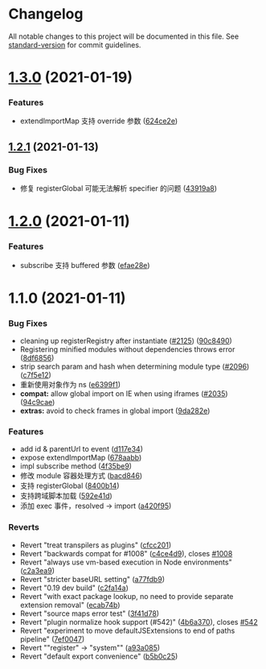 # Changelog

All notable changes to this project will be documented in this file. See [standard-version](https://github.com/conventional-changelog/standard-version) for commit guidelines.

# [1.3.0](https://github.com/systemjs/systemjs/compare/fork1.2.1...fork1.3.0) (2021-01-19)


### Features

* extendImportMap 支持 override 参数 ([624ce2e](https://github.com/systemjs/systemjs/commit/624ce2e2964e108ea5a7b5f65ea3812ddced3277))



## [1.2.1](https://github.com/systemjs/systemjs/compare/fork1.2.0...fork1.2.1) (2021-01-13)


### Bug Fixes

* 修复 registerGlobal 可能无法解析 specifier 的问题 ([43919a8](https://github.com/systemjs/systemjs/commit/43919a8f64c39d8eae87d464dd02d5d4d844282e))



# [1.2.0](https://github.com/systemjs/systemjs/compare/fork1.1.0...fork1.2.0) (2021-01-11)


### Features

* subscribe 支持 buffered 参数 ([efae28e](https://github.com/systemjs/systemjs/commit/efae28ee56db64b763f52462a58b5041d9a22e00))



# 1.1.0 (2021-01-11)


### Bug Fixes

* cleaning up registerRegistry after instantiate ([#2125](https://github.com/systemjs/systemjs/issues/2125)) ([90c8490](https://github.com/systemjs/systemjs/commit/90c8490f3642cef6500faf6b016071d8152e1670))
* Registering minified modules without dependencies throws error ([8df6856](https://github.com/systemjs/systemjs/commit/8df68568e37971336931ecb6dda00a9935098362))
* strip search param and hash when determining module type ([#2096](https://github.com/systemjs/systemjs/issues/2096)) ([c7f5e12](https://github.com/systemjs/systemjs/commit/c7f5e1273c91278f883eae136b65c792fa9673f3))
* 重新使用对象作为 ns ([e6399f1](https://github.com/systemjs/systemjs/commit/e6399f1428adc170f6e826d1b33893f3024aef86))
* **compat:** allow global import on IE when using iframes ([#2035](https://github.com/systemjs/systemjs/issues/2035)) ([94c9cae](https://github.com/systemjs/systemjs/commit/94c9cae09569cd373b85984270796f14fbeacdf7))
* **extras:** avoid to check frames in global import ([9da282e](https://github.com/systemjs/systemjs/commit/9da282eb6dfff5f75384d3f81fd402c66fdf6ff3))


### Features

* add id & parentUrl to event ([d117e34](https://github.com/systemjs/systemjs/commit/d117e3486ab9cf6d9172b21ea3942c6588162eb5))
* expose extendImportMap ([678aabb](https://github.com/systemjs/systemjs/commit/678aabb96dd29c1fb607b9c5004b8f9ce345586f))
* impl subscribe method ([4f35be9](https://github.com/systemjs/systemjs/commit/4f35be9a2e702aef586e3d76866e314f4944e5aa))
* 修改 module 容器处理方式 ([bacd846](https://github.com/systemjs/systemjs/commit/bacd84624ed5044745ecd834e13719b3163af172))
* 支持 registerGlobal ([8400b14](https://github.com/systemjs/systemjs/commit/8400b14a77d6a7e051b4a281a73b5f49520fc88b))
* 支持跨域脚本加载 ([592e41d](https://github.com/systemjs/systemjs/commit/592e41d922f10ba03f286b3c4d887fdb4fef201b))
* 添加 exec 事件，resolved -> import ([a420f95](https://github.com/systemjs/systemjs/commit/a420f955a5382d3687377a3321e71e87d3c0b0a2))


### Reverts

* Revert "treat transpilers as plugins" ([cfcc201](https://github.com/systemjs/systemjs/commit/cfcc20154c409bbd94f2d94633220c1e1d366f81))
* Revert "backwards compat for #1008" ([c4ce4d9](https://github.com/systemjs/systemjs/commit/c4ce4d91ae519491ce161290a1f8c12984e22e8d)), closes [#1008](https://github.com/systemjs/systemjs/issues/1008)
* Revert "always use vm-based execution in Node environments" ([c2a3ea9](https://github.com/systemjs/systemjs/commit/c2a3ea9efbaed4a12d2bbceee5bc00396ce8d08c))
* Revert "stricter baseURL setting" ([a77fdb9](https://github.com/systemjs/systemjs/commit/a77fdb9c1cc3b2954ccd9f5b59ada8d6ba63dd3e))
* Revert "0.19 dev build" ([c2fa14a](https://github.com/systemjs/systemjs/commit/c2fa14a5bbcbf0f6c68bd5226b72d73da2e4d118))
* Revert "with exact package lookup, no need to provide separate extension removal" ([ecab74b](https://github.com/systemjs/systemjs/commit/ecab74be333c72019c6a70e9dd43e01c29f75c4d))
* Revert "source maps error test" ([3f41d78](https://github.com/systemjs/systemjs/commit/3f41d784528a32e346467f1cb7fefb91fa2fc32d))
* Revert "plugin normalize hook support (#542)" ([4b6a370](https://github.com/systemjs/systemjs/commit/4b6a3700d47d548581c0ad1ca9989fd20dfcada8)), closes [#542](https://github.com/systemjs/systemjs/issues/542)
* Revert "experiment to move defaultJSExtensions to end of paths pipeline" ([7ef0047](https://github.com/systemjs/systemjs/commit/7ef0047726bde83cb9ab386c77a10d32afdd4a36))
* Revert ""register" -> "system"" ([a93a085](https://github.com/systemjs/systemjs/commit/a93a085d478dcea682916a09fa9f2977ff146301))
* Revert "default export convenience" ([b5b0c25](https://github.com/systemjs/systemjs/commit/b5b0c25bdc8916b14879f93fa188c520c7e904bb))
